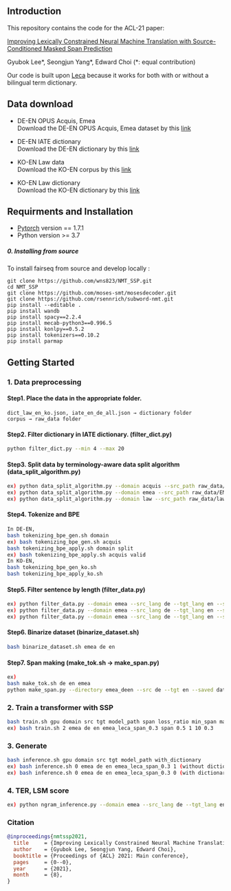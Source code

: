 ## Introduction
This repository contains the code for the ACL-21 paper: 

[Improving Lexically Constrained Neural Machine Translation with Source-Conditioned Masked Span Prediction](https://arxiv.org/abs/2105.05498)

Gyubok Lee*, Seongjun Yang*, Edward Choi (\*: equal contribution)

Our code is built upon [Leca](https://github.com/ghchen18/leca) because it works for both with or without a bilingual term dictionary. 

## Data download
- DE-EN OPUS Acquis, Emea <br>
Download the DE-EN OPUS Acquis, Emea dataset by this [link](https://opus.nlpl.eu/)

- DE-EN IATE dictionary <br>
Download the DE-EN dictionary by this [link](https://iate.europa.eu/)

- KO-EN Law data <br>
Download the KO-EN corpus by this [link](https://www.aihub.or.kr/aidata/87/download)

- KO-EN Law dictionary <br>
Download the KO-EN dictionary by this [link](https://drive.google.com/file/d/1n626huC-6x5R7OEzLiKr5N7ulNGMxrLJ/view?usp=sharing)

## Requirments and Installation
- [Pytorch](https://pytorch.org) version == 1.7.1
- Python version >= 3.7

##### 0. Installing from source

To install fairseq from source and develop locally :
```
git clone https://github.com/wns823/NMT_SSP.git
cd NMT_SSP
git clone https://github.com/moses-smt/mosesdecoder.git
git clone https://github.com/rsennrich/subword-nmt.git
pip install --editable .
pip install wandb
pip install spacy==2.2.4
pip install mecab-python3==0.996.5
pip install konlpy==0.5.2
pip install tokenizers==0.10.2
pip install parmap
```

## Getting Started

### 1. Data preprocessing
#### Step1. Place the data in the appropriate folder.
```
dict_law_en_ko.json, iate_en_de_all.json → dictionary folder
corpus → raw_data folder
```

#### Step2. Filter dictionary in IATE dictionary. (filter_dict.py)
```bash
python filter_dict.py --min 4 --max 20
```
#### Step3. Split data by terminology-aware data split algorithm (data_split_algorithm.py)
```bash
ex) python data_split_algorithm.py --domain acquis --src_path raw_data/JRC-Acquis.de-en.de  --tgt_path raw_data/JRC-Acquis.de-en.en --directory_path dictionary/iate_en_de_filter.json --src_lang de
ex) python data_split_algorithm.py --domain emea --src_path raw_data/EMEA.de-en.de  --tgt_path raw_data/EMEA.de-en.en --directory_path dictionary/iate_en_de_filter.json --src_lang de
ex) python data_split_algorithm.py --domain law --src_path raw_data/law-all.ko  --tgt_path raw_data/law-all.en --directory_path dictionary/dict_law_en_ko.json --src_lang ko
```

#### Step4. Tokenize and BPE
```bash
In DE-EN,
bash tokenizing_bpe_gen.sh domain
ex) bash tokenizing_bpe_gen.sh acquis
bash tokenizing_bpe_apply.sh domain split
ex) bash tokenizing_bpe_apply.sh acquis valid
In KO-EN,
bash tokenizing_bpe_gen_ko.sh
bash tokenizing_bpe_apply_ko.sh
```

#### Step5. Filter sentence by length (filter_data.py)
```bash
ex) python filter_data.py --domain emea --src_lang de --tgt_lang en --split train --min 5 --max 80
ex) python filter_data.py --domain emea --src_lang de --tgt_lang en --split valid --min 5 --max 80
ex) python filter_data.py --domain emea --src_lang de --tgt_lang en --split test --min 5 --max 80
```
#### Step6. Binarize dataset (binarize_dataset.sh)
```bash
bash binarize_dataset.sh emea de en
```

#### Step7. Span making (make_tok.sh -> make_span.py)
```bash
ex)
bash make_tok.sh de en emea
python make_span.py --directory emea_deen --src de --tgt en --saved data-bin/emea_deen
```

### 2. Train a transformer with SSP
```bash
bash train.sh gpu domain src tgt model_path span loss_ratio min_span max_span dropout
ex) bash train.sh 2 emea de en emea_leca_span_0.3 span 0.5 1 10 0.3
```


### 3. Generate
```bash
bash inference.sh gpu domain src tgt model_path with_dictionary
ex) bash inference.sh 0 emea de en emea_leca_span_0.3 1 (without dictionary)
ex) bash inference.sh 0 emea de en emea_leca_span_0.3 0 (with dictionary)
```

### 4. TER, LSM score
```bash
ex) python ngram_inference.py --domain emea --src_lang de --tgt_lang en --outputfile inference_result/emea_leca_span_0.3_1.txt
```


### Citation

```bibtex
@inproceedings{nmtssp2021,
  title     = {Improving Lexically Constrained Neural Machine Translation with Source-Conditioned Masked Span Prediction},
  author    = {Gyubok Lee, Seongjun Yang, Edward Choi},
  booktitle = {Proceedings of {ACL} 2021: Main conference},          
  pages     = {0--0},
  year      = {2021},
  month     = {8},
}
```
